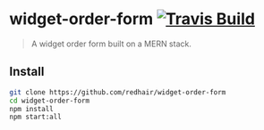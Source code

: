 # widget-order-form [![Travis Build](https://img.shields.io/travis/redhair/widget-order-form)](https://travis-ci.com/redhair/widget-order-form)

> A widget order form built on a MERN stack.

## Install

```bash
git clone https://github.com/redhair/widget-order-form
cd widget-order-form
npm install
npm start:all
```
